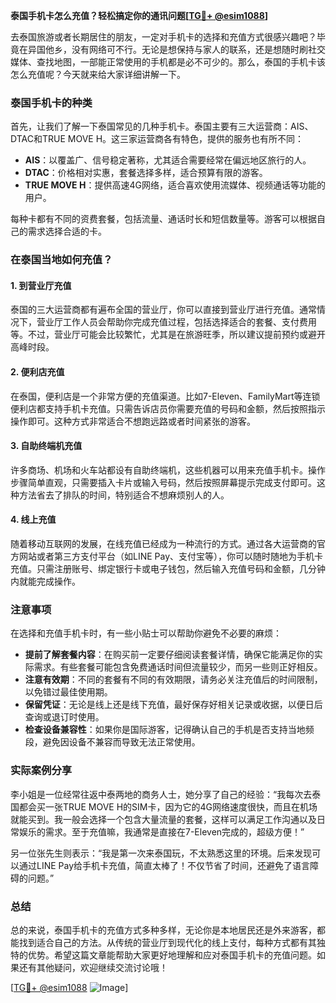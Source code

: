 **泰国手机卡怎么充值？轻松搞定你的通讯问题[[TG💪+ @esim1088](https://t.me/s/esim1088)]**

去泰国旅游或者长期居住的朋友，一定对手机卡的选择和充值方式很感兴趣吧？毕竟在异国他乡，没有网络可不行。无论是想保持与家人的联系，还是想随时刷社交媒体、查找地图，一部能正常使用的手机都是必不可少的。那么，泰国的手机卡该怎么充值呢？今天就来给大家详细讲解一下。

### 泰国手机卡的种类

首先，让我们了解一下泰国常见的几种手机卡。泰国主要有三大运营商：AIS、DTAC和TRUE MOVE H。这三家运营商各有特色，提供的服务也有所不同：

- **AIS**：以覆盖广、信号稳定著称，尤其适合需要经常在偏远地区旅行的人。
- **DTAC**：价格相对实惠，套餐选择多样，适合预算有限的游客。
- **TRUE MOVE H**：提供高速4G网络，适合喜欢使用流媒体、视频通话等功能的用户。

每种卡都有不同的资费套餐，包括流量、通话时长和短信数量等。游客可以根据自己的需求选择合适的卡。

### 在泰国当地如何充值？

#### 1. 到营业厅充值

泰国的三大运营商都有遍布全国的营业厅，你可以直接到营业厅进行充值。通常情况下，营业厅工作人员会帮助你完成充值过程，包括选择适合的套餐、支付费用等。不过，营业厅可能会比较繁忙，尤其是在旅游旺季，所以建议提前预约或避开高峰时段。

#### 2. 便利店充值

在泰国，便利店是一个非常方便的充值渠道。比如7-Eleven、FamilyMart等连锁便利店都支持手机卡充值。只需告诉店员你需要充值的号码和金额，然后按照指示操作即可。这种方式非常适合不想跑远路或者时间紧张的游客。

#### 3. 自助终端机充值

许多商场、机场和火车站都设有自助终端机，这些机器可以用来充值手机卡。操作步骤简单直观，只需要插入卡片或输入号码，然后按照屏幕提示完成支付即可。这种方法省去了排队的时间，特别适合不想麻烦别人的人。

#### 4. 线上充值

随着移动互联网的发展，在线充值已经成为一种流行的方式。通过各大运营商的官方网站或者第三方支付平台（如LINE Pay、支付宝等），你可以随时随地为手机卡充值。只需注册账号、绑定银行卡或电子钱包，然后输入充值号码和金额，几分钟内就能完成操作。

### 注意事项

在选择和充值手机卡时，有一些小贴士可以帮助你避免不必要的麻烦：

- **提前了解套餐内容**：在购买前一定要仔细阅读套餐详情，确保它能满足你的实际需求。有些套餐可能包含免费通话时间但流量较少，而另一些则正好相反。
- **注意有效期**：不同的套餐有不同的有效期限，请务必关注充值后的时间限制，以免错过最佳使用期。
- **保留凭证**：无论是线上还是线下充值，最好保存好相关记录或收据，以便日后查询或退订时使用。
- **检查设备兼容性**：如果你是国际游客，记得确认自己的手机是否支持当地频段，避免因设备不兼容而导致无法正常使用。

### 实际案例分享

李小姐是一位经常往返中泰两地的商务人士，她分享了自己的经验：“我每次去泰国都会买一张TRUE MOVE H的SIM卡，因为它的4G网络速度很快，而且在机场就能买到。我一般会选择一个包含大量流量的套餐，这样可以满足工作沟通以及日常娱乐的需求。至于充值嘛，我通常是直接在7-Eleven完成的，超级方便！”

另一位张先生则表示：“我是第一次来泰国玩，不太熟悉这里的环境。后来发现可以通过LINE Pay给手机卡充值，简直太棒了！不仅节省了时间，还避免了语言障碍的问题。”

### 总结

总的来说，泰国手机卡的充值方式多种多样，无论你是本地居民还是外来游客，都能找到适合自己的方法。从传统的营业厅到现代化的线上支付，每种方式都有其独特的优势。希望这篇文章能帮助大家更好地理解和应对泰国手机卡的充值问题。如果还有其他疑问，欢迎继续交流讨论哦！

[[TG💪+ @esim1088](https://t.me/s/esim1088) ![Image](https://i.postimg.cc/4NQfJmqS/Snipaste-2025-05-13-00-14-12.png)]